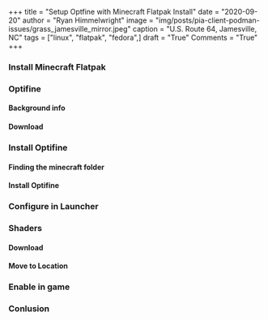 +++
title   = "Setup Optfine with Minecraft Flatpak Install"
date    = "2020-09-20"
author  = "Ryan Himmelwright"
image   = "img/posts/pia-client-podman-issues/grass_jamesville_mirror.jpeg"
caption = "U.S. Route 64, Jamesville, NC"
tags    = ["linux", "flatpak", "fedora",]
draft   = "True"
Comments = "True"
+++


<!--more-->


### Install Minecraft Flatpak


### Optifine
#### Background info

#### Download

### Install Optifine
#### Finding the minecraft folder

#### Install Optifine

### Configure in Launcher

### Shaders
#### Download

#### Move to Location

### Enable in game


### Conlusion
